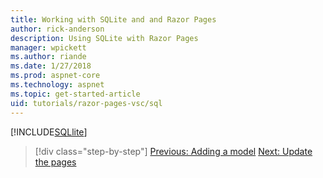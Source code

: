 ```yaml
---
title: Working with SQLite and and Razor Pages
author: rick-anderson
description: Using SQLite with Razor Pages
manager: wpickett
ms.author: riande
ms.date: 1/27/2018
ms.prod: aspnet-core
ms.technology: aspnet
ms.topic: get-started-article
uid: tutorials/razor-pages-vsc/sql
---
```


[!INCLUDE[SQLlite](../../includes/RP/sql.md)]


>[!div class="step-by-step"]
[Previous: Adding a model](xref:tutorials/razor-pages-vsc/model)
[Next: Update the pages](xref:tutorials/razor-pages/da1)
